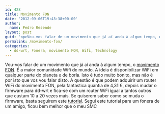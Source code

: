 ```yaml
---
id: 428
title: Movimento FON
date: '2012-09-06T19:43:38+00:00'
author: 
  name: Pedro Resende
layout: post
guid: '<p>Vou-vos falar de um movimento que já aí anda à algum tempo, o <a href="http://www.fon.com/" target="_self">movimento FON</a>. É a maior comunidade Wifi do mundo. A ideia é disponibilizar WiFi em qualquer parte do planeta e de borla. Isto é tudo muito b'
permalink: /movimento-fon/
categories:
  - dd-wrt, Fonera, movimento FON, Wifi, Technology
---
```

Vou-vos falar de um movimento que já aí anda à algum tempo, o <a href="http://www.fon.com/" target="_self">movimento FON</a>. É a maior comunidade Wifi do mundo. A ideia é disponibilizar WiFi em qualquer parte do planeta e de borla. Isto é tudo muito bonito, mas não é por isto que vos vou falar disto. A questão é que podem adquirir um router WiFi do movimento FON, pela fantastica quantia de 4,31 €, depois mudar o firmware para dd-wrt e fica-se com um router WiFi igual a tantos outros que custam 10 a 20 vezes mais. Se quiserem saber como se muda o firmware, basta seguirem este <a href="http://uselesshacks.com/?p=23" target="_self">tutorial</a>. Segui este tutorial para um fonera de um amigo, ficou bem melhor que o meu SMC